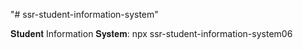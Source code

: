 "# ssr-student-information-system" 


𝐒𝐭𝐮𝐝𝐞𝐧𝐭 Information 𝐒𝐲𝐬𝐭𝐞𝐦: npx ssr-student-information-system06
